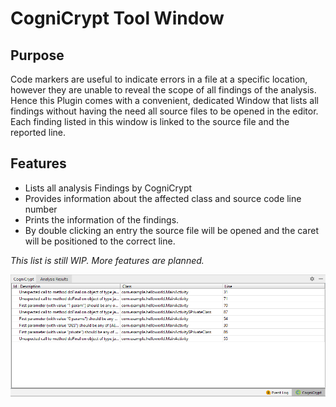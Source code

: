 # CogniCrypt Tool Window

## Purpose 
Code markers are useful to indicate errors in a file at a specific location, however they are unable to reveal the scope of all findings of the analysis. Hence this Plugin comes with a convenient, dedicated Window that lists all findings without having the need all source files to be opened in the editor. Each finding listed in this window is linked to the source file and the reported line. 

## Features

- Lists all analysis Findings by CogniCrypt
- Provides information about the affected class and source code line number
- Prints the information of the findings. 
- By double clicking an entry the source file will be opened and the caret will be positioned to the correct line.

*This list is still WIP. More features are planned.*

![CogniCrypt UI](Images/CCWindow.png)
